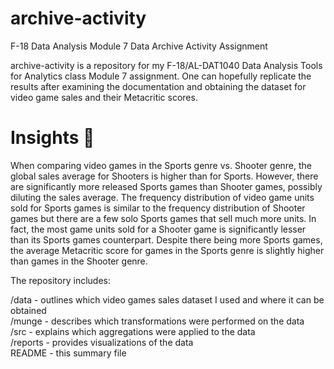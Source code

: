 # archive-activity
F-18 Data Analysis Module 7 Data Archive Activity Assignment

archive-activity is a repository for my F-18/AL-DAT1040 Data Analysis Tools for Analytics class Module 7 assignment. One can hopefully replicate the results after examining the documentation and obtaining the dataset for video game sales and their Metacritic scores.

# Insights :thought_balloon:
When comparing video games in the Sports genre vs. Shooter genre, the global sales average for Shooters is higher than for Sports. However, there are significantly more released Sports games than Shooter games, possibly diluting the sales average. The frequency distribution of video game units sold for Sports games is similar to the frequency distribution of Shooter games but there are a few solo Sports games that sell much more units. In fact, the most game units sold for a Shooter game is significantly lesser than its Sports games counterpart. Despite there being more Sports games, the average Metacritic score for games in the Sports genre is slightly higher than games in the Shooter genre.

The repository includes:

/data	- outlines which video games sales dataset I used and where it can be obtained  
/munge	- describes which transformations were performed on the data  
/src	- explains which aggregations were applied to the data  
/reports	- provides visualizations of the data  
README	- this summary file

